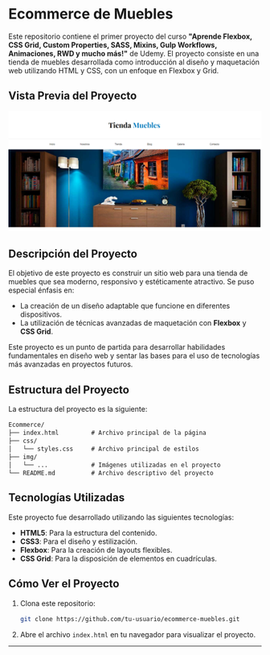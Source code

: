 # Ecommerce de Muebles

Este repositorio contiene el primer proyecto del curso **"Aprende Flexbox, CSS Grid, Custom Properties, SASS, Mixins, Gulp Workflows, Animaciones, RWD y mucho más!"** de Udemy. El proyecto consiste en una tienda de muebles desarrollada como introducción al diseño y maquetación web utilizando HTML y CSS, con un enfoque en Flexbox y Grid.

## Vista Previa del Proyecto
![Vista Previa](img/Muestra.png)

## Descripción del Proyecto
El objetivo de este proyecto es construir un sitio web para una tienda de muebles que sea moderno, responsivo y estéticamente atractivo. Se puso especial énfasis en:

- La creación de un diseño adaptable que funcione en diferentes dispositivos.
- La utilización de técnicas avanzadas de maquetación con **Flexbox** y **CSS Grid**.

Este proyecto es un punto de partida para desarrollar habilidades fundamentales en diseño web y sentar las bases para el uso de tecnologías más avanzadas en proyectos futuros.

## Estructura del Proyecto
La estructura del proyecto es la siguiente:

```
Ecommerce/
├── index.html         # Archivo principal de la página
├── css/
│   └── styles.css     # Archivo principal de estilos
├── img/
│   └── ...            # Imágenes utilizadas en el proyecto
└── README.md          # Archivo descriptivo del proyecto
```

## Tecnologías Utilizadas
Este proyecto fue desarrollado utilizando las siguientes tecnologías:

- **HTML5**: Para la estructura del contenido.
- **CSS3**: Para el diseño y estilización.
- **Flexbox**: Para la creación de layouts flexibles.
- **CSS Grid**: Para la disposición de elementos en cuadrículas.

## Cómo Ver el Proyecto
1. Clona este repositorio:
   ```bash
   git clone https://github.com/tu-usuario/ecommerce-muebles.git
   ```
2. Abre el archivo `index.html` en tu navegador para visualizar el proyecto.

---
